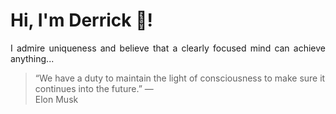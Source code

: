 # Hi, I'm Derrick 👋!
<p align="justify">I admire uniqueness and believe that a clearly focused mind can achieve anything...</p> 
<!-- #quote-start -->
<blockquote>&ldquo;We have a duty to maintain the light of consciousness to make sure it continues into the future.&rdquo; &mdash; <footer>Elon Musk</footer></blockquote>
<!-- #quote-end -->
